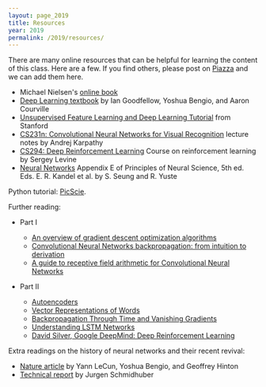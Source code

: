 ```yaml
---
layout: page_2019
title: Resources
year: 2019
permalink: /2019/resources/
---
```



There are many online resources that can be helpful for learning the content of this class. Here are a few.  If you find others, please post on [Piazza](https://piazza.com/princeton/spring2019/cos495/home) and we can add them here.

- Michael Nielsen's [online book](http://neuralnetworksanddeeplearning.com)
- [Deep Learning textbook](http://www.deeplearningbook.org/) by Ian Goodfellow, Yoshua Bengio, and Aaron Courville
- [Unsupervised Feature Learning and Deep Learning Tutorial](http://deeplearning.stanford.edu/tutorial/) from Stanford
- [CS231n: Convolutional Neural Networks for Visual Recognition](http://cs231n.github.io/) lecture notes by Andrej Karpathy
- [CS294: Deep Reinforcement Learning](http://rll.berkeley.edu/deeprlcourse/) Course on reinforcement learning by Sergey Levine
- [Neural Networks](https://drive.google.com/file/d/0BwWWE4p0wihld2s0V2gxUEhLXzg/view?usp=sharing) Appendix E of Principles of Neural Science, 5th ed. Eds. E. R. Kandel et al. by S. Seung and R. Yuste

Python tutorial: [PicScie](https://researchcomputing.princeton.edu/user/login?destination=node/4991).


Further reading:

- Part I
    - [An overview of gradient descent optimization algorithms](http://ruder.io/optimizing-gradient-descent/)
    - [Convolutional Neural Networks backpropagation: from intuition to derivation](https://grzegorzgwardys.wordpress.com/2016/04/22/8/)
    - [A guide to receptive field arithmetic for Convolutional Neural Networks](https://medium.com/mlreview/a-guide-to-receptive-field-arithmetic-for-convolutional-neural-networks-e0f514068807)

- Part II
    - [Autoencoders](http://ufldl.stanford.edu/tutorial/unsupervised/Autoencoders/)
    - [Vector Representations of Words](https://www.tensorflow.org/tutorials/word2vec)
    - [Backpropagation Through Time and Vanishing Gradients](http://www.wildml.com/2015/10/recurrent-neural-networks-tutorial-part-3-backpropagation-through-time-and-vanishing-gradients/)
    - [Understanding LSTM Networks](http://colah.github.io/posts/2015-08-Understanding-LSTMs/)
    - [David Silver, Google DeepMind: Deep Reinforcement Learning](https://syncedreview.com/2017/02/24/david-silver-google-deepmind-deep-reinforcement-learning/)

Extra readings on the history of neural networks and their recent revival:

- [Nature article](http://www.nature.com/nature/journal/v521/n7553/full/nature14539.html) by Yann LeCun,	Yoshua Bengio, and Geoffrey Hinton
- [Technical report](https://arxiv.org/pdf/1404.7828v4.pdf) by Jurgen Schmidhuber
